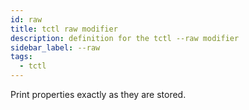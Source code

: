 ```yaml
---
id: raw
title: tctl raw modifier
description: definition for the tctl --raw modifier
sidebar_label: --raw
tags:
  - tctl
---
```


Print properties exactly as they are stored.
